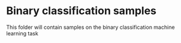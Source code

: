 # Binary classification samples

This folder will contain samples on the binary classification machine learning task
